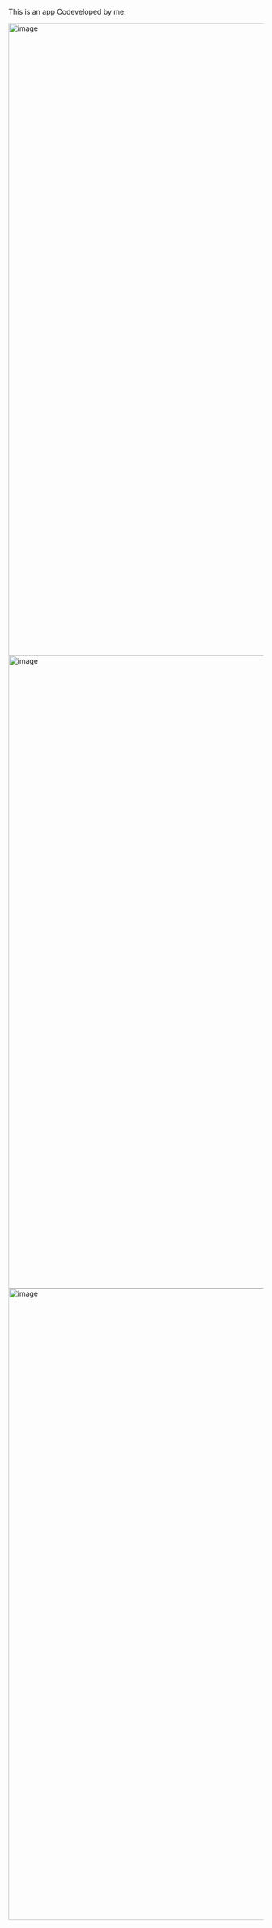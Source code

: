 This is an app Codeveloped by me.

<img width="1249" alt="image" src="https://user-images.githubusercontent.com/71908175/192384138-e7e47109-62e8-4b17-85c2-cc5587fff8b3.png">
<img width="1249" alt="image" src="https://user-images.githubusercontent.com/71908175/192384300-28283df5-c050-4310-b9a2-89d8c13f383d.png">
<img width="1247" alt="image" src="https://user-images.githubusercontent.com/71908175/192384340-f5c60619-107d-433c-b2d6-80eb63ff37fe.png">
